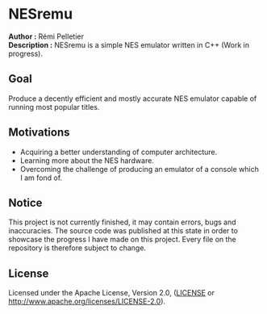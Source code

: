 # NESremu
**Author :** Rémi Pelletier  
**Description :** NESremu is a simple NES emulator written in C++ (Work in progress).   

## Goal  
Produce a decently efficient and mostly accurate NES emulator capable of running most popular titles.  

## Motivations  
- Acquiring a better understanding of computer architecture.  
- Learning more about the NES hardware.  
- Overcoming the challenge of producing an emulator of a console which I am fond of.


##  Notice  
This project is not currently finished, it may contain errors, bugs and inaccuracies. The source code was published at this state in order to showcase the progress I have made on this project. Every file on the repository is therefore subject to change.
  
## License  
Licensed under the Apache License, Version 2.0, ([LICENSE](LICENSE.txt) or http://www.apache.org/licenses/LICENSE-2.0).
